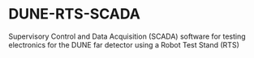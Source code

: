 # DUNE-RTS-SCADA
Supervisory Control and Data Acquisition (SCADA) software for testing electronics for the DUNE far detector using a Robot Test Stand (RTS)
